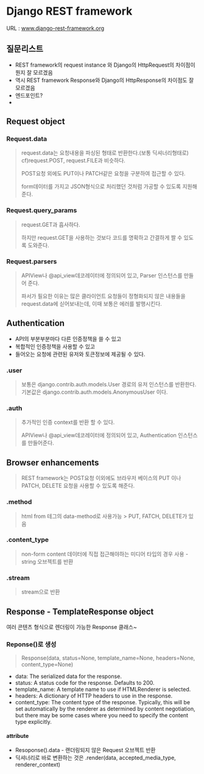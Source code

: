 # Django REST framework
URL : <a href="http://www.django-rest-framework.org/">www.django-rest-framework.org</a>

## 질문리스트
* REST framework의 request instance 와 Django의 HttpRequest의 차이점이 뭔지 잘 모르겠음
* 역시 REST framework Response와 Django의 HttpResponse의 차이점도 잘 모르겠음
* 엔드포인트?
* 



## Request object
### Request.data
> request.data는 요청내용을 파싱된 형태로 반환한다.(보통 딕셔너리형태로) cf)request.POST, request.FILE과 비슷하다.
> 
> POST요청 외에도 PUT이나 PATCH같은 요청을 구분하여 접근할 수 있다.
> 
> form데이터를 가지고 JSON형식으로 처리했던 것처럼 가공할 수 있도록 지원해 준다.

### Request.query_params
> request.GET과 흡사하다.
> 
> 하지만 request.GET을 사용하는 것보다 코드를 명확하고 간결하게 짤 수 있도록 도와준다.

### Request.parsers
> APIView나 @api_view데코레이터에 정의되어 있고, Parser 인스턴스를 만들어 준다.
> 
> 파서가 필요한 이유는 많은 클라이언트 요청들이 정형화되지 않은 내용들을 request.data에 싣어보내는데, 이때 보통은 에러를 발행시킨다.


## Authentication
* API의 부분부분마다 다른 인증정책을 쓸 수 있고
* 복합적인 인증정책을 사용할 수 있고
* 들어오는 요청에 관련된 유저와 토큰정보에 제공될 수 있다.

### .user
> 보통은 django.contrib.auth.models.User 경로의 유저 인스턴스를 반환한다. 기본값은 django.contrib.auth.models.AnonymousUser 이다.

### .auth
> 추가적인 인증 context를 반환 할 수 있다.
> 
> APIView나 @api_view데코레이터에 정의되어 있고, Authentication 인스턴스를 만들어준다.

## Browser enhancements
> REST framework는 POST요청 이외에도 브라우저 베이스의 PUT 이나 PATCH, DELETE 요청을 사용할 수 있도록 해준다.

### .method
> html from 테그의 data-method로 사용가능 > PUT, FATCH, DELETE가 있음
>

### .content_type
>non-form content 데이터에 직접 접근해야하는 미디어 타입의 경우 사용 - string 오브젝트를 반환

### .stream
>stream으로 반환


## Response - TemplateResponse object
여러 콘텐츠 형식으로 렌더링이 가능한 Response 클래스~

### Reponse()로 생성
> Response(data, status=None, template_name=None, headers=None, content_type=None)

* data: The serialized data for the response.
* status: A status code for the response. Defaults to 200.
* template_name: A template name to use if HTMLRenderer is selected.
* headers: A dictionary of HTTP headers to use in the response.
* content_type: The content type of the response. Typically, this will be set automatically by the renderer as determined by content negotiation, but there may be some cases where you need to specify the content type explicitly. 

#### attribute
* Resoponse().data - 랜더링되지 않은 Request 오브젝트 반환
* 딕셔너리로 바로 변환하는 것은 .render(data, accepted_media_type, renderer_context)